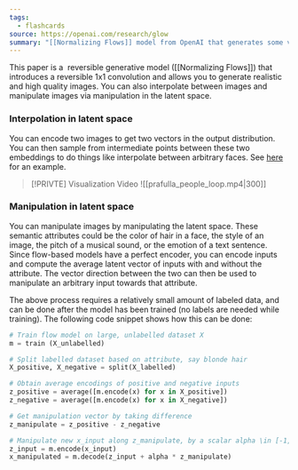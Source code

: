 ```yaml
---
tags:
  - flashcards
source: https://openai.com/research/glow
summary: "[[Normalizing Flows]] model from OpenAI that generates some very cool images of faces"
---
```

This paper is a  reversible generative model ([[Normalizing Flows]]) that introduces a reversible 1x1 convolution and allows you to generate realistic and high quality images. You can also interpolate between images and manipulate images via manipulation in the latent space.
### Interpolation in latent space
You can encode two images to get two vectors in the output distribution. You can then sample from intermediate points between these two embeddings to do things like interpolate between arbitrary faces. See [here](https://cdn.openai.com/research-covers/glow/videos/both_loop_new.mp4) for an example.

> [!PRIVTE] Visualization Video
> ![[prafulla_people_loop.mp4|300]]

### Manipulation in latent space
You can manipulate images by manipulating the latent space. These semantic attributes could be the color of hair in a face, the style of an image, the pitch of a musical sound, or the emotion of a text sentence. Since flow-based models have a perfect encoder, you can encode inputs and compute the average latent vector of inputs with and without the attribute. The vector direction between the two can then be used to manipulate an arbitrary input towards that attribute.

The above process requires a relatively small amount of labeled data, and can be done after the model has been trained (no labels are needed while training). The following code snippet shows how this can be done:
```python
# Train flow model on large, unlabelled dataset X
m = train (X_unlabelled)

# Split labelled dataset based on attribute, say blonde hair
X_positive, X_negative = split(X_labelled)

# Obtain average encodings of positive and negative inputs
z_positive = average([m.encode(x) for x in X_positive])
z_negative = average([m.encode(x) for x in X_negative])

# Get manipulation vector by taking difference
z_manipulate = z_positive - z_negative

# Manipulate new x_input along z_manipulate, by a scalar alpha \in [-1, 1]
z_input = m.encode(x_input)
x_manipulated = m.decode(z_input + alpha * z_manipulate)
```